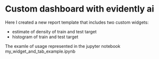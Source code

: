 # Custom dashboard with evidently ai 

Here I created a new report template that includes two custom widgets:
- estimate of density of train and test target
- histogram of train and test target

The examle of usage represented in the jupyter notebook my_widget_and_tab_example.ipynb
